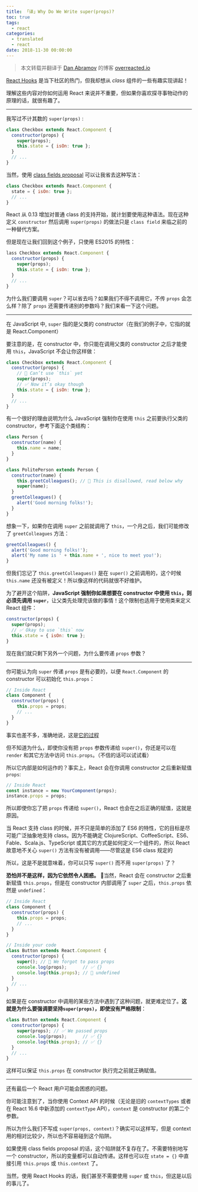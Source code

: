 ```yaml
---
title: 「译」Why Do We Write super(props)?
toc: true
tags: 
  - react
categories:
  - translated
  - react
date: 2018-11-30 00:00:00
---
```


> 本文转载并翻译于 [Dan Abramov](https://twitter.com/dan_abramov) 的博客 [overreacted.io](https://overreacted.io/why-do-we-write-super-props/) 

[React Hooks](https://reactjs.org/docs/hooks-intro.html) 是当下社区的热门，但我却想从 *class* 组件的一些有趣实现讲起！

理解这些内容对你如何运用 React 来说并不重要，但如果你喜欢探寻事物动作的原理的话，就很有趣了。

---

我写过不计其数的 `super(props)` :

```js
class Checkbox extends React.Component {
  constructor(props) {
    super(props);
    this.state = { isOn: true };
  }
  // ...
}
```

当然，使用 [class fields proposal](https://github.com/tc39/proposal-class-fields) 可以让我省去这种写法：

```js
class Checkbox extends React.Component {
  state = { isOn: true };
  // ...
}
```

React 从 0.13 增加对普通 class 的支持开始，就计划要使用这种语法。现在这种定义 `constructor` 然后调用 `super(props)` 的做法只是 `class field` 来临之前的一种替代方案。

<!-- more -->

但是现在让我们回到这个例子，只使用 ES2015 的特性：

```js
lass Checkbox extends React.Component {
  constructor(props) {
    super(props);
    this.state = { isOn: true };
  }
  // ...
}
```

为什么我们要调用 `super`？可以省去吗？如果我们不得不调用它，不传 `props` 会怎么样？除了 `props` 还需要传递别的参数吗？我们来看一下这个问题。

---

在 JavaScript 中, `super` 指的是父类的 constructor（在我们的例子中，它指的就是 React.Component）

要注意的是，在 constructor 中，你只能在调用父类的 constructor 之后才能使用 `this`，JavaScript 不会让你这样做：

```js
class Checkbox extends React.Component {
  constructor(props) {
    // 🔴 Can’t use `this` yet
    super(props);
    // ✅ Now it’s okay though
    this.state = { isOn: true };
  }
  // ...
}
```

有一个很好的理由说明为什么 JavaScript 强制你在使用 `this` 之前要执行父类的 constructor，参考下面这个类结构：

```js
class Person {
  constructor(name) {
    this.name = name;
  }
}

class PolitePerson extends Person {
  constructor(name) {
    this.greetColleagues(); // 🔴 This is disallowed, read below why
    super(name);
  }
  greetColleagues() {
    alert('Good morning folks!');
  }
}
```

想象一下，如果你在调用 `super` 之前就调用了 `this`，一个月之后，我们可能修改了 `greetColleagues` 方法：

```js
greetColleagues() {
  alert('Good morning folks!');
  alert('My name is ' + this.name + ', nice to meet you!');
}
```

但我们忘记了 `this.greetColleagues()` 是在 `super()` 之前调用的，这个时候 `this.name` 还没有被定义！所以像这样的代码就很不好维护。

为了避开这个陷阱，**JavaScript 强制你如果想要在 constructor 中使用 `this`，则必须先调用 `super`**，让父类先处理完该做的事情！这个限制也适用于使用类来定义 React 组件：

```js
constructor(props) {
  super(props);
  // ✅ Okay to use `this` now
  this.state = { isOn: true };
}
```

现在我们就只剩下另外一个问题，为什么要传递 `props` 参数？

---

你可能认为向 `super` 传递 `props` 是有必要的，以便 `React.Component` 的 constructor 可以初始化 `this.props`：

```js
// Inside React
class Component {
  constructor(props) {
    this.props = props;
    // ...
  }
}
```

事实也差不多，准确地说，这是[它的过程](https://github.com/facebook/react/blob/1d25aa5787d4e19704c049c3cfa985d3b5190e0d/packages/react/src/ReactBaseClasses.js#L22)

但不知道为什么，即使你没有把 `props` 参数传递给 `super()`，你还是可以在 `render` 和其它方法中访问 `this.props`。（不信的话可以试试看）

所以它内部是如何运作的？事实上，React 会在你调用 constructor 之后重新赋值 `props`:

```js
// Inside React
const instance = new YourComponent(props);
instance.props = props;
```

所以即使你忘了把 `props` 传递给 `super()`，React 也会在之后正确的赋值，这就是原因。

当 React 支持 class 的时候，并不只是简单的添加了 ES6 的特性，它的目标是尽可能广泛抽象地支持 class。因为不能确定 ClojureScript、CoffeeScript、ES6、Fable、Scala.js、TypeScript 或其它的方式是如何定义一个组件的，所以 React 故意地不关心 `super()` 方法有没有被调用——尽管这是 ES6 class 规定的

所以，这是不是就意味着，你可以只写 `super()` 而不用 `super(props)` 了？

**恐怕并不是这样，因为它依然令人困惑。** 当然，React 会在 constructor 之后重新赋值 `this.props`，但是在 constructor 内部调用了 `super` 之后，`this.props` 依然是 `undefined`：

```js
// Inside React
class Component {
  constructor(props) {
    this.props = props;
    // ...
  }
}

// Inside your code
class Button extends React.Component {
  constructor(props) {
    super(); // 😬 We forgot to pass props
    console.log(props);      // ✅ {}
    console.log(this.props); // 😬 undefined 
  }
  // ...
}
```

如果是在 constructor 中调用的某些方法中遇到了这种问题，就更难定位了。**这就是为什么要强调要坚持`super(props)`，即使没有严格限制**：

```js
class Button extends React.Component {
  constructor(props) {
    super(props); // ✅ We passed props
    console.log(props);      // ✅ {}
    console.log(this.props); // ✅ {}
  }
  // ...
}
```

这样可以保证 `this.props` 在 constructor 执行完之前就正确赋值。

---

还有最后一个 React 用户可能会困惑的问题。

你可能注意到了，当你使用 Context API 的时候（无论是旧的 `contextTypes` 或者在 React 16.6 中新添加的 `contextType` API），`context` 是 constructor 的第二个参数。

所以为什么我们不写成 `super(props, context)`？确实可以这样写，但是 context 用的相对比较少，所以也不容易碰到这个陷阱。

如果使用 class fields proposal 的话，这个陷阱就不复存在了。不需要特别地写一个 constructor，所以的变量都可以自动传递。这样也可以在 `state = {}` 中直接引用 `this.props` 或 `this.context` 了。

当然，使用 React Hooks 的话，我们甚至不需要使用 `super` 或 `this`，但这是以后的事儿了。

